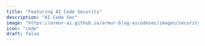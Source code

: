 ```yaml
---
title: "Featuring AI Code Security"
description: "AI Code Sec"
image: "https://armur-ai.github.io/armur-blog-aicodesec/images/security-fundamentals.png"
icon: "code"
draft: false
---
```


